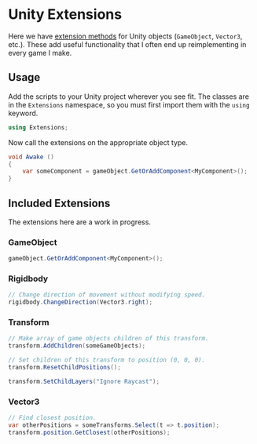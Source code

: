 # Unity Extensions

Here we have [extension methods](http://en.wikipedia.org/wiki/Extension_method)
for Unity objects (`GameObject`, `Vector3`, etc.). These add useful
functionality that I often end up reimplementing in every game I make.


## Usage

Add the scripts to your Unity project wherever you see fit. The classes are
in the `Extensions` namespace, so you must first import them with the `using`
keyword.

```csharp
using Extensions;
```

Now call the extensions on the appropriate object type.

```csharp
void Awake ()
{
    var someComponent = gameObject.GetOrAddComponent<MyComponent>();
}
```


## Included Extensions

The extensions here are a work in progress.

### GameObject

```csharp
gameObject.GetOrAddComponent<MyComponent>();
```

### Rigidbody

```csharp
// Change direction of movement without modifying speed.
rigidbody.ChangeDirection(Vector3.right);
```

### Transform

```csharp
// Make array of game objects children of this transform.
transform.AddChildren(someGameObjects);
```

```csharp
// Set children of this transform to position (0, 0, 0).
transform.ResetChildPositions();
```

```csharp
transform.SetChildLayers("Ignore Raycast");
```

### Vector3

```csharp
// Find closest position.
var otherPositions = someTransforms.Select(t => t.position);
transform.position.GetClosest(otherPositions);
```
